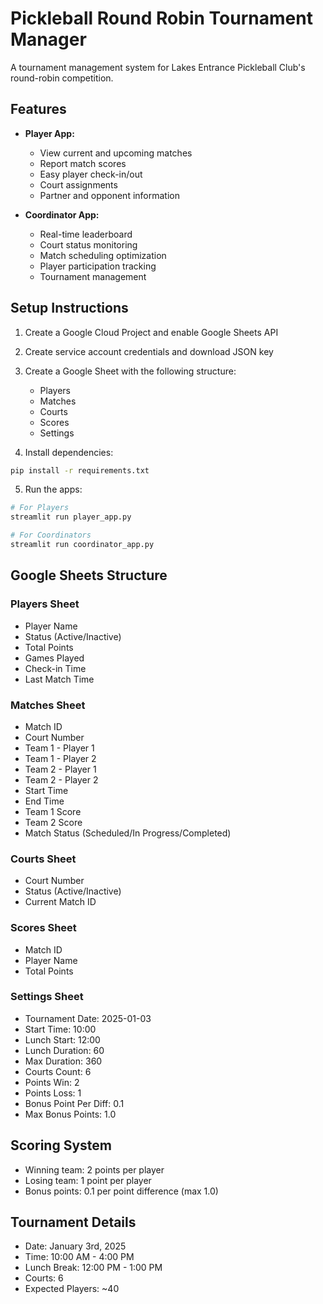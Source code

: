 # Pickleball Round Robin Tournament Manager

A tournament management system for Lakes Entrance Pickleball Club's round-robin competition.

## Features

- **Player App:**
  - View current and upcoming matches
  - Report match scores
  - Easy player check-in/out
  - Court assignments
  - Partner and opponent information

- **Coordinator App:**
  - Real-time leaderboard
  - Court status monitoring
  - Match scheduling optimization
  - Player participation tracking
  - Tournament management

## Setup Instructions

1. Create a Google Cloud Project and enable Google Sheets API
2. Create service account credentials and download JSON key
3. Create a Google Sheet with the following structure:
   - Players
   - Matches
   - Courts
   - Scores
   - Settings

4. Install dependencies:
```bash
pip install -r requirements.txt
```

5. Run the apps:
```bash
# For Players
streamlit run player_app.py

# For Coordinators
streamlit run coordinator_app.py
```

## Google Sheets Structure

### Players Sheet
- Player Name
- Status (Active/Inactive)
- Total Points
- Games Played
- Check-in Time
- Last Match Time

### Matches Sheet
- Match ID
- Court Number
- Team 1 - Player 1
- Team 1 - Player 2
- Team 2 - Player 1
- Team 2 - Player 2
- Start Time
- End Time
- Team 1 Score
- Team 2 Score
- Match Status (Scheduled/In Progress/Completed)

### Courts Sheet
- Court Number
- Status (Active/Inactive)
- Current Match ID

### Scores Sheet
- Match ID
- Player Name
- Total Points

### Settings Sheet
- Tournament Date: 2025-01-03
- Start Time: 10:00
- Lunch Start: 12:00
- Lunch Duration: 60
- Max Duration: 360
- Courts Count: 6
- Points Win: 2
- Points Loss: 1
- Bonus Point Per Diff: 0.1
- Max Bonus Points: 1.0

## Scoring System
- Winning team: 2 points per player
- Losing team: 1 point per player
- Bonus points: 0.1 per point difference (max 1.0)

## Tournament Details
- Date: January 3rd, 2025
- Time: 10:00 AM - 4:00 PM
- Lunch Break: 12:00 PM - 1:00 PM
- Courts: 6
- Expected Players: ~40
